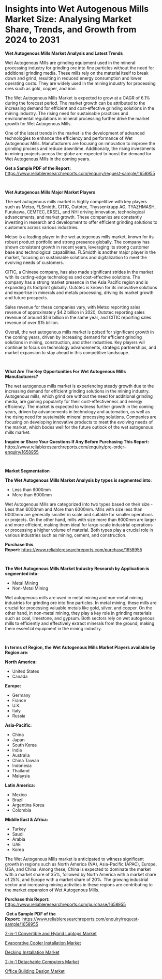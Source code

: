 <p><h1>Insights into Wet Autogenous Mills Market Size: Analysing Market Share, Trends, and Growth from 2024 to 2031</h1></p><p><strong>Wet Autogenous Mills Market Analysis and Latest Trends</strong></p>
<p><p>Wet Autogenous Mills are grinding equipment used in the mineral processing industry for grinding ore into fine particles without the need for additional grinding media. These mills rely on the material itself to break down and grind, resulting in reduced energy consumption and lower operating costs. They are widely used in the mining industry for processing ores such as gold, copper, and iron.</p><p>The Wet Autogenous Mills Market is expected to grow at a CAGR of 6.1% during the forecast period. The market growth can be attributed to the increasing demand for efficient and cost-effective grinding solutions in the mining industry. The rising need for sustainable practices and environmental regulations in mineral processing further drive the market growth for Wet Autogenous Mills.</p><p>One of the latest trends in the market is the development of advanced technologies to enhance the efficiency and performance of Wet Autogenous Mills. Manufacturers are focusing on innovation to improve the grinding process and reduce downtime. Additionally, the rising investments in mining projects across the globe are expected to boost the demand for Wet Autogenous Mills in the coming years.</p></p>
<p><strong>Get a Sample PDF of the Report:&nbsp;</strong> <a href="https://www.reliableresearchreports.com/enquiry/request-sample/1658955">https://www.reliableresearchreports.com/enquiry/request-sample/1658955</a></p>
<p>&nbsp;</p>
<p><strong>Wet Autogenous Mills Major Market Players</strong></p>
<p><p>The wet autogenous mills market is highly competitive with key players such as Metso, FLSmidth, CITIC, Outotec, Thyssenkrupp AG, TYAZHMASH, Furukawa, CEMTEC, ERSEL, and NHI driving innovation, technological advancements, and market growth. These companies are constantly investing in research and development to offer efficient grinding solutions to customers across various industries.</p><p>Metso is a leading player in the wet autogenous mills market, known for its robust product portfolio and strong presence globally. The company has shown consistent growth in recent years, leveraging its strong customer base and technological capabilities. FLSmidth is another major player in the market, focusing on sustainable solutions and digitalization to meet the evolving needs of customers.</p><p>CITIC, a Chinese company, has also made significant strides in the market with its cutting-edge technologies and cost-effective solutions. The company has a strong market presence in the Asia Pacific region and is expanding its footprint globally. Outotec is known for its innovative solutions and expertise in minerals and metals processing, driving its market growth and future prospects.</p><p>Sales revenue for these companies vary, with Metso reporting sales revenue of approximately $4.2 billion in 2020, Outotec reporting sales revenue of around $1.6 billion in the same year, and CITIC reporting sales revenue of over $15 billion.</p><p>Overall, the wet autogenous mills market is poised for significant growth in the coming years, driven by increasing demand for efficient grinding solutions in mining, construction, and other industries. Key players will continue to focus on technology advancements, strategic partnerships, and market expansion to stay ahead in this competitive landscape.</p></p>
<p>&nbsp;</p>
<p><strong>What Are The Key Opportunities For Wet Autogenous Mills Manufacturers?</strong></p>
<p><p>The wet autogenous mills market is experiencing steady growth due to the increasing demand for efficient grinding solutions in the mining industry. Autogenous mills, which grind ore without the need for additional grinding media, are gaining popularity for their cost-effectiveness and energy efficiency. The market is expected to witness further growth in the coming years, driven by advancements in technology and automation, as well as the rising need for sustainable mineral processing solutions. Companies are focusing on developing innovative products to meet the evolving needs of the market, which bodes well for the future outlook of the wet autogenous mills market.</p></p>
<p><strong>Inquire or Share Your Questions If Any Before Purchasing This Report:</strong> <a href="https://www.reliableresearchreports.com/enquiry/pre-order-enquiry/1658955">https://www.reliableresearchreports.com/enquiry/pre-order-enquiry/1658955</a></p>
<p>&nbsp;</p>
<p><strong>Market Segmentation</strong></p>
<p><strong>The Wet Autogenous Mills Market Analysis by types is segmented into:</strong></p>
<p><ul><li>Less than 6000mm</li><li>More than 6000mm</li></ul></p>
<p><p>Wet Autogenous Mills are categorized into two types based on their size - Less than 6000mm and More than 6000mm. Mills with size less than 6000mm are generally smaller in scale and suitable for smaller operations or projects. On the other hand, mills with size more than 6000mm are larger and more efficient, making them ideal for large-scale industrial operations or processing a higher volume of material. Both types play a crucial role in various industries such as mining, cement, and construction.</p></p>
<p><strong>Purchase this Report:&nbsp;</strong><a href="https://www.reliableresearchreports.com/purchase/1658955">https://www.reliableresearchreports.com/purchase/1658955</a></p>
<p>&nbsp;</p>
<p><strong>The Wet Autogenous Mills Market Industry Research by Application is segmented into:</strong></p>
<p><ul><li>Metal Mining</li><li>Non-Metal Mining</li></ul></p>
<p><p>Wet autogenous mills are used in metal mining and non-metal mining industries for grinding ore into fine particles. In metal mining, these mills are crucial for processing valuable metals like gold, silver, and copper. On the other hand, in non-metal mining, they play a key role in grinding materials such as coal, limestone, and gypsum. Both sectors rely on wet autogenous mills to efficiently and effectively extract minerals from the ground, making them essential equipment in the mining industry.</p></p>
<p>&nbsp;</p>
<p><strong>In terms of Region, the Wet Autogenous Mills Market Players available by Region are:</strong></p>
<p>
    <p> <strong> North America: </strong>
        <ul>
            <li>United States</li>
            <li>Canada</li>
        </ul>
        </p> 
    <p> <strong> Europe: </strong>
        <ul>
            <li>Germany</li>
            <li>France</li>
            <li>U.K.</li>
            <li>Italy</li>
            <li>Russia</li>
        </ul>
        </p> 
    <p> <strong> Asia-Pacific: </strong>
        <ul>
            <li>China</li>
            <li>Japan</li>
            <li>South Korea</li>
            <li>India</li>
            <li>Australia</li>
            <li>China Taiwan</li>
            <li>Indonesia</li>
            <li>Thailand</li>
            <li>Malaysia</li>
        </ul>
        </p> 
    <p> <strong> Latin America: </strong>
        <ul>
            <li>Mexico</li>
            <li>Brazil</li>
            <li>Argentina Korea</li>
            <li>Colombia</li>
        </ul>
        </p> 
    <p> <strong> Middle East & Africa: </strong>
        <ul>
            <li>Turkey</li>
            <li>Saudi</li>
            <li>Arabia</li>
            <li>UAE</li>
            <li>Korea</li>
        </ul>
    </p>
    </p>
<p><p>The Wet Autogenous Mills market is anticipated to witness significant growth in regions such as North America (NA), Asia-Pacific (APAC), Europe, USA, and China. Among these, China is expected to dominate the market with a market share of 35%, followed by North America with a market share of 25%, and Europe with a market share of 20%. The growing industrial sector and increasing mining activities in these regions are contributing to the market expansion of Wet Autogenous Mills.</p></p>
<p><strong>Purchase this Report: </strong><a href="https://www.reliableresearchreports.com/purchase/1658955">https://www.reliableresearchreports.com/purchase/1658955</a></p>
<p>&nbsp;<strong>Get a Sample PDF of the Report:&nbsp;&nbsp;</strong><a href="https://www.reliableresearchreports.com/enquiry/request-sample/1658955">https://www.reliableresearchreports.com/enquiry/request-sample/1658955</a></p>
<p><strong></strong></p>
<p><p><a href="https://github.com/provorikovar/Market-Research-Report-List-3/blob/main/2-in-1-convertible-and-hybrid-laptops-market.md">2-in-1 Convertible and Hybrid Laptops Market</a></p><p><a href="https://medium.com/@gaberaynor54567/evaporative-cooler-installation-market-the-key-to-successful-business-strategy-forecast-till-2031-e953de6060db">Evaporative Cooler Installation Market</a></p><p><a href="https://medium.com/p/10f09efe0893/edit">Decking Installation Market</a></p><p><a href="https://github.com/CliffMedina6/Market-Research-Report-List-3/blob/main/2-in-1-detachable-computers-market.md">2-in-1 Detachable Computers Market</a></p><p><a href="https://medium.com/@v27092023/office-building-design-nbsp-market-focuses-on-market-share-size-and-projected-forecast-till-2031-7abd03c0b398">Office Building Design Market</a></p></p>